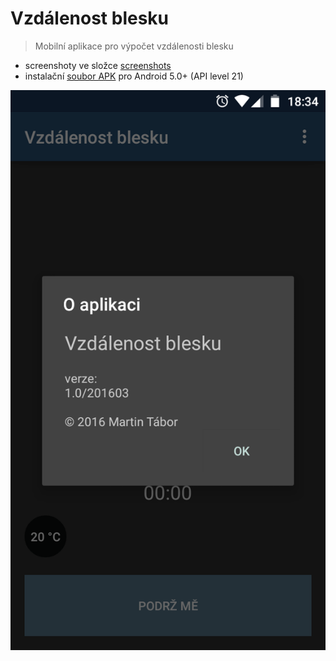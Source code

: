 # Vzdálenost blesku

> Mobilní aplikace pro výpočet vzdálenosti blesku

- screenshoty ve složce [screenshots](/screenshots)
- instalační [soubor APK](/lightningdistance-0.1.0.apk) pro Android 5.0+ (API level 21)

![Aplikace Vzdálenost blesku](/screenshots/scr02.png)
